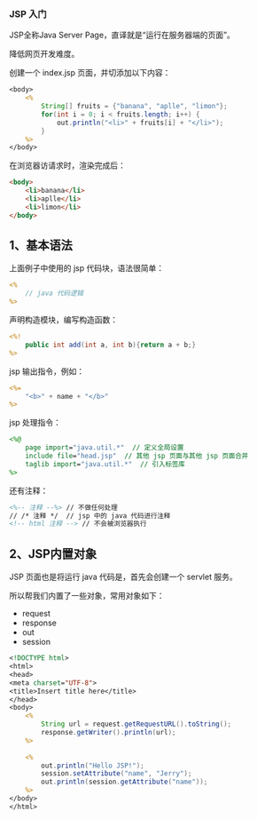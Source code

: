 ### JSP 入门



JSP全称Java Server Page，直译就是“运行在服务器端的页面”。 

降低网页开发难度。

创建一个 index.jsp 页面，并切添加以下内容：

```jsp
<body>
	<%
		String[] fruits = {"banana", "aplle", "limon"};
		for(int i = 0; i < fruits.length; i++) {
			out.println("<li>" + fruits[i] + "</li>");
		}
	%>
</body>
```

在浏览器访请求时，渲染完成后：

```html
<body>
    <li>banana</li>
    <li>aplle</li>
    <li>limon</li>
</body>
```

## 1、基本语法

上面例子中使用的 jsp 代码块，语法很简单：

```jsp
<%
	// java 代码逻辑
%>
```



声明构造模块，编写构造函数：

```jsp
<%!
	public int add(int a, int b){return a + b;}
%>
```



jsp 输出指令，例如：

```jsp
<%=
	"<b>" + name + "</b>"
%>
```



jsp 处理指令：

```jsp
<%@
	page import="java.util.*"  // 定义全局设置
	include file="head.jsp"  // 其他 jsp 页面与其他 jsp 页面合并
	taglib import="java.util.*"  // 引入标签库
%>
```



还有注释：

```jsp
<%-- 注释 --%> // 不做任何处理
// /* 注释 */  // jsp 中的 java 代码进行注释
<!-- html 注释 --> // 不会被浏览器执行
```



## 2、JSP内置对象

JSP 页面也是将运行 java 代码是，首先会创建一个 servlet 服务。

所以帮我们内置了一些对象，常用对象如下：

- request
- response
- out
- session



```jsp
<!DOCTYPE html>
<html>
<head>
<meta charset="UTF-8">
<title>Insert title here</title>
</head>
<body>
	<%
		String url = request.getRequestURL().toString();
		response.getWriter().println(url);
	%>
	
	<%
		out.println("Hello JSP!");
		session.setAttribute("name", "Jerry");
		out.println(session.getAttribute("name"));
	%>
</body>
</html>
```

<comment-comment/> 
